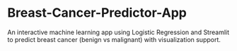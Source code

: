 # Breast-Cancer-Predictor-App
An interactive machine learning app using Logistic Regression and Streamlit to predict breast cancer (benign vs malignant) with visualization support.
